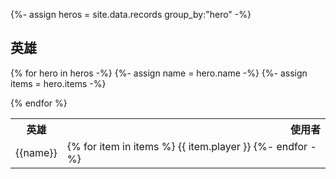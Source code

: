 {%- assign heros = site.data.records group_by:"hero" -%}

## 英雄

<table>
  <tr>
    <th style="text-align:center">英雄</th>
    <th style="text-align:right">使用者</th>
  </tr>
  
{% for hero in heros -%}
  {%- assign name = hero.name -%}
  {%- assign items = hero.items -%}
<tr> 
  <td> {{name}} </td>
  <td>
     {% for item in items %}
          {{ item.player }}
     {%- endfor -%} 
  </td>
</tr>
{% endfor %}
</table>

